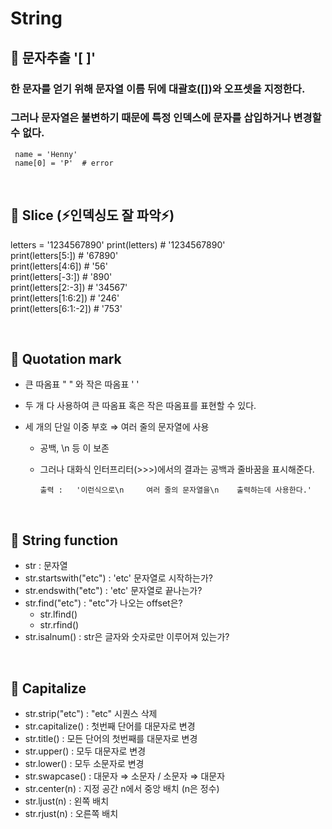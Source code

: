 
# String  
  
## :pushpin: 문자추출 '[ ]'  
### 한 문자를 얻기 위해 문자열 이름 뒤에 대괄호([])와 오프셋을 지정한다.<br>  
### 그러나 문자열은 불변하기 때문에 특정 인덱스에 문자를 삽입하거나 변경할 수 없다.<br>  
     name = 'Henny'  
	 name[0] = 'P'  # error  
  
<br>  
  
## :pushpin: Slice (:zap:인덱싱도 잘 파악:zap:)  
  
 letters = '1234567890'    print(letters)        # '1234567890'    
   print(letters[5:])     # '67890'    
   print(letters[4:6])        # '56'    
   print(letters[-3:])     # '890'    
   print(letters[2:-3])    # '34567'    
   print(letters[1:6:2])   # '246'    
   print(letters[6:1:-2])  # '753'  
  
<br>  
  
## :pushpin: Quotation mark 
  
- 큰 따옴표 " " 와 작은 따옴표 ' '  
- 두 개 다 사용하여 큰 따옴표 혹은 작은 따옴표를 표현할 수 있다.

- 세 개의 단일 이중 부호  ⇒  여러 줄의 문자열에 사용
	- 공백, \n 등 이 보존
	- 그러나 대화식 인터프리터(>>>)에서의 결과는 공백과 줄바꿈을 표시해준다. <br>
		
		  출력 :   '이런식으로\n     여러 줄의 문자열을\n    출력하는데 사용한다.'

<br>

## :pushpin: String function

- str : 문자열
- str.startswith("etc") : 'etc' 문자열로 시작하는가?
- str.endswith("etc") : 'etc' 문자열로 끝나는가?
- str.find("etc") : "etc"가 나오는 offset은?
	- str.lfind()
	- str.rfind()
- str.isalnum() : str은 글자와 숫자로만 이루어져 있는가?

<br>

## :pushpin: Capitalize
- str.strip("etc") : "etc" 시퀀스 삭제
-  str.capitalize() : 첫번째 단어를 대문자로 변경
- str.title() : 모든 단어의 첫번째를 대문자로 변경
- str.upper() : 모두 대문자로 변경
- str.lower() : 모두 소문자로 변경
- str.swapcase() : 대문자 ⇒ 소문자 / 소문자 ⇒ 대문자
- str.center(n) : 지정 공간 n에서 중앙 배치 (n은 정수)
- str.ljust(n) : 왼쪽 배치
- str.rjust(n) : 오른쪽 배치

<br>

